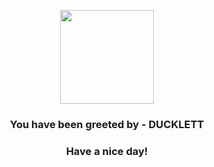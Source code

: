 <p align="center">
            <img src="https://raw.githubusercontent.com/PokeAPI/sprites/master/sprites/pokemon/580.png" width="150" height="150">
          </p>
          <h3 align="center">You have been greeted by - <b>DUCKLETT</b></h3>
          <h3 align="center">Have a nice day!</h3>
